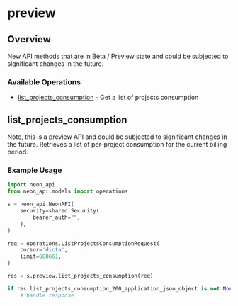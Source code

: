 # preview

## Overview

New API methods that are in Beta / Preview state and could be subjected to significant changes in the future.

### Available Operations

* [list_projects_consumption](#list_projects_consumption) - Get a list of projects consumption

## list_projects_consumption

Note, this is a preview API and could be subjected to significant changes in the future.
Retrieves a list of per-project consumption for the current billing period.


### Example Usage

```python
import neon_api
from neon_api.models import operations

s = neon_api.NeonAPI(
    security=shared.Security(
        bearer_auth="",
    ),
)

req = operations.ListProjectsConsumptionRequest(
    cursor='dicta',
    limit=688661,
)

res = s.preview.list_projects_consumption(req)

if res.list_projects_consumption_200_application_json_object is not None:
    # handle response
```
